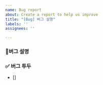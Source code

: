 ```yaml
---
name: Bug report
about: Create a report to help us improve
title: "[Bug] 버그 설명"
labels: ''
assignees: ''

---
```


### 🚨버그 설명

### ✅ 버그 투두
- []
